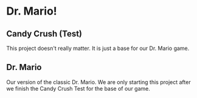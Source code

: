 # Dr. Mario!
## Candy Crush (Test)
This project doesn't really matter. It is just a base for our Dr. Mario game.

## Dr. Mario
Our version of the classic Dr. Mario. We are only starting this project after we finish the Candy Crush Test for the base of our game.
